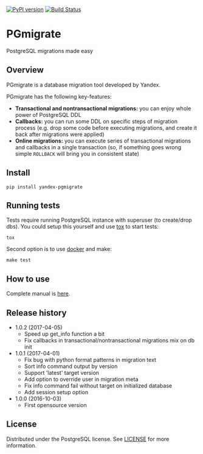 [![PyPI version](https://badge.fury.io/py/yandex-pgmigrate.svg)](https://badge.fury.io/py/yandex-pgmigrate)
[![Build Status](https://travis-ci.org/yandex/pgmigrate.svg?branch=master)](https://travis-ci.org/yandex/pgmigrate)

# PGmigrate

PostgreSQL migrations made easy

## Overview

PGmigrate is a database migration tool developed by Yandex.

PGmigrate has the following key-features:

* **Transactional and nontransactional migrations:** you can enjoy whole power
of PostgreSQL DDL
* **Callbacks:** you can run some DDL on specific steps of migration process
(e.g. drop some code before executing migrations, and create it back after
migrations were applied)
* **Online migrations:** you can execute series of transactional migrations
and callbacks in a single transaction (so, if something goes wrong simple
`ROLLBACK` will bring you in consistent state)

## Install

```
pip install yandex-pgmigrate
```

## Running tests

Tests require running PostgreSQL instance with superuser (to create/drop dbs).
You could setup this yourself and use [tox](https://pypi.python.org/pypi/tox)
to start tests:
```
tox
```
Second option is to use [docker](https://www.docker.com) and make:
```
make test
```

## How to use

Complete manual is [here](doc/tutorial.md).

## Release history

* 1.0.2 (2017-04-05)
    * Speed up get_info function a bit
    * Fix callbacks in transactional/nontransactional migrations mix on db init
* 1.0.1 (2017-04-01)
    * Fix bug with python format patterns in migration text
    * Sort info command output by version
    * Support 'latest' target version
    * Add option to override user in migration meta
    * Fix info command fail without target on initialized database
    * Add session setup option
* 1.0.0 (2016-10-03)
    * First opensource version

## License

Distributed under the PostgreSQL license. See [LICENSE](LICENSE) for more
information.
